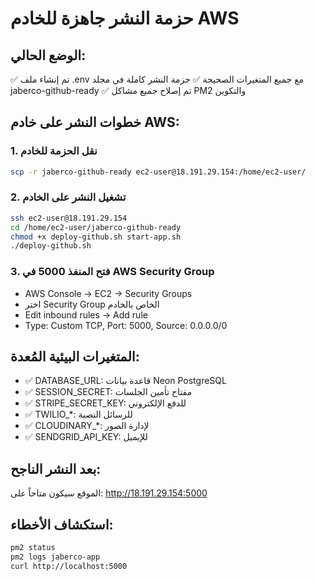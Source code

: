 # حزمة النشر جاهزة للخادم AWS

## الوضع الحالي:
✅ تم إنشاء ملف .env مع جميع المتغيرات الصحيحة
✅ حزمة النشر كاملة في مجلد jaberco-github-ready
✅ تم إصلاح جميع مشاكل PM2 والتكوين

## خطوات النشر على خادم AWS:

### 1. نقل الحزمة للخادم
```bash
scp -r jaberco-github-ready ec2-user@18.191.29.154:/home/ec2-user/
```

### 2. تشغيل النشر على الخادم
```bash
ssh ec2-user@18.191.29.154
cd /home/ec2-user/jaberco-github-ready
chmod +x deploy-github.sh start-app.sh
./deploy-github.sh
```

### 3. فتح المنفذ 5000 في AWS Security Group
- AWS Console → EC2 → Security Groups
- اختر Security Group الخاص بالخادم
- Edit inbound rules → Add rule
- Type: Custom TCP, Port: 5000, Source: 0.0.0.0/0

## المتغيرات البيئية المُعدة:
- ✅ DATABASE_URL: قاعدة بيانات Neon PostgreSQL
- ✅ SESSION_SECRET: مفتاح تأمين الجلسات  
- ✅ STRIPE_SECRET_KEY: للدفع الإلكتروني
- ✅ TWILIO_*: للرسائل النصية
- ✅ CLOUDINARY_*: لإدارة الصور
- ✅ SENDGRID_API_KEY: للإيميل

## بعد النشر الناجح:
الموقع سيكون متاحاً على: http://18.191.29.154:5000

## استكشاف الأخطاء:
```bash
pm2 status
pm2 logs jaberco-app
curl http://localhost:5000
```